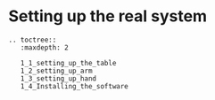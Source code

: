 # Setting up the real system

```eval_rst
.. toctree::
   :maxdepth: 2
   
   1_1_setting_up_the_table
   1_2_setting_up_arm
   1_3_setting_up_hand
   1_4_Installing_the_software
```
